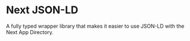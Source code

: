 # Next JSON-LD

A fully typed wrapper library that makes it easier to use JSON-LD with the Next App Directory.
